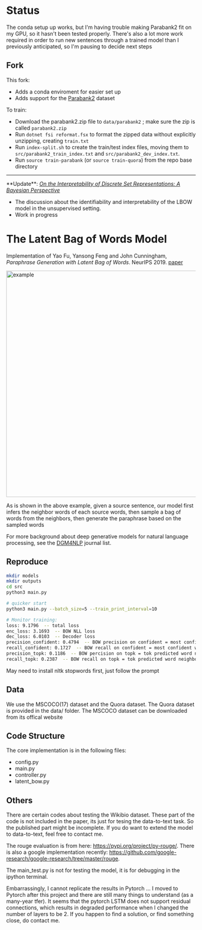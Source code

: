 # Status

The conda setup up works, but I'm having trouble making Parabank2 fit on my GPU, so it hasn't been tested properly.
There's also a lot more work required in order to run new sentences through a trained model than I previously anticipated, so I'm pausing to decide next steps

## Fork

This fork:

- Adds a conda enviroment for easier set up
- Adds support for the [Parabank2](http://decomp.io/projects/parabank2/) dataset

To train:

- Download the parabank2.zip file to `data/parabank2` ; make sure the zip is called `parabank2.zip`
- Run `dotnet fsi reformat.fsx` to format the zipped data without explicitly unzipping, creating `train.txt`
- Run `index-split.sh` to create the train/test index files, moving them to `src/parabank2_train_index.txt` and `src/parabank2_dev_index.txt`.
- Run `source train-parabank` (or `source train-quora`) from the repo base directory

--------------------------------

\*\*Update\*\*: [_On the Interpretability of Discrete Set Representations: A Bayesian Perspective_](https://github.com/FranxYao/dgm_latent_bow/blob/master/doc/lbow_interpretability.pdf)
* The discussion about the identifiability and interpretability of the LBOW model in the unsupervised setting. 
* Work in progress

# The Latent Bag of Words Model 

Implementation of Yao Fu, Yansong Feng and John Cunningham, _Paraphrase Generation with Latent Bag of Words_. NeurIPS 2019. [paper](https://github.com/FranxYao/dgm_latent_bow/blob/master/doc/latent_bow_camera_ready.pdf) 

<img src="etc/sample_sentences.png" alt="example"
	title="Example" width="600"  />

As is shown in the above example, given a source sentence, our model first infers the neighbor words of each source words, then sample a bag of words from the neighbors, then generate the paraphrase based on the sampled words 

For more background about deep generative models for natural language processing, see the [DGM4NLP](https://github.com/FranxYao/Deep-Generative-Models-for-Natural-Language-Processing) journal list. 

## Reproduce 

```bash 
mkdir models
mkdir outputs
cd src
python3 main.py 

# quicker start
python3 main.py --batch_size=5 --train_print_interval=10

# Monitor training:
loss: 9.1796  -- total loss
enc_loss: 3.1693  -- BOW NLL loss
dec_loss: 6.0103  -- Decoder loss 
precision_confident: 0.4794  -- BOW precision on confident = most confident word neighbors 
recall_confident: 0.1727  -- BOW recall on confident = most confident word neighbors
precision_topk: 0.1186  -- BOW percision on topk = tok predicted word neighbors
recall_topk: 0.2387  -- BOW recall on topk = tok predicted word neighbors
```

May need to install nltk stopwords first, just follow the prompt 

## Data 

We use the MSCOCO(17) dataset and the Quora dataset. The Quora dataset is provided in the data/ folder. The MSCOCO dataset can be downloaded from its offical website

## Code Structure

The core implementation is in the following files: 

* config.py 
* main.py 
* controller.py 
* latent_bow.py 

## Others

There are certain codes about testing the Wikibio dataset. These part of the code is not included in the paper, its just for tesing the data-to-text task. So the published part might be incomplete. If you do want to extend the model to data-to-text, feel free to contact me. 

The rouge evaluation is from here: https://pypi.org/project/py-rouge/. There is also a google implementation recently: https://github.com/google-research/google-research/tree/master/rouge. 

The main_test.py is not for testing the model, it is for debugging in the ipython terminal.

Embarrassingly, I cannot replicate the results in Pytorch ... I moved to Pytorch after this project and there are still many things to understand (as a many-year tfer). It seems that the pytorch LSTM does not support residual connections, which results in degraded performance when I changed the number of layers to be 2. If you happen to find a solution, or find something close, do contact me. 
